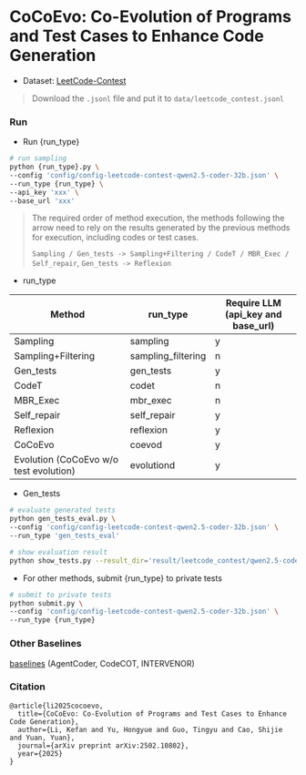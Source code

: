 # CoCoEvo: Co-Evolution of Programs and Test Cases to Enhance Code Generation


- Dataset: [LeetCode-Contest](https://huggingface.co/datasets/lbaf23/LeetCode-Contest)
> Download the `.jsonl` file and put it to `data/leetcode_contest.jsonl`

### Run

- Run {run_type}

```bash
# run sampling
python {run_type}.py \
--config 'config/config-leetcode-contest-qwen2.5-coder-32b.json' \
--run_type {run_type} \
--api_key 'xxx' \
--base_url 'xxx'
```


> The required order of method execution,
> the methods following the arrow need to rely on the results generated by the previous methods for execution, including codes or test cases.
> 
> `Sampling / Gen_tests -> Sampling+Filtering / CodeT / MBR_Exec / Self_repair`, `Gen_tests -> Reflexion`


- run_type

| Method                                 | run_type           | Require LLM (api_key and base_url) |
|----------------------------------------|--------------------|------------------------------------|
| Sampling                               | sampling           | y                                  |
| Sampling+Filtering                     | sampling_filtering | n                                  |
| Gen_tests                              | gen_tests          | y                                  |
| CodeT                                  | codet              | n                                  |
| MBR_Exec                               | mbr_exec           | n                                  |
| Self_repair                            | self_repair        | y                                  |
| Reflexion                              | reflexion          | y                                  |
| CoCoEvo                                | coevod             | y                                  |
| Evolution (CoCoEvo w/o test evolution) | evolutiond         | y                                  |



- Gen_tests

```bash
# evaluate generated tests
python gen_tests_eval.py \
--config 'config/config-leetcode-contest-qwen2.5-coder-32b.json' \
--run_type 'gen_tests_eval'

# show evaluation result
python show_tests.py --result_dir='result/leetcode_contest/qwen2.5-coder-32b' --run_type='gen_tests_eval'
```

- For other methods, submit {run_type} to private tests

```bash
# submit to private tests
python submit.py \
--config 'config/config-leetcode-contest-qwen2.5-coder-32b.json' \
--run_type {run_type}
```


### Other Baselines

[baselines](./baselines/README.md)
(AgentCoder, CodeCOT, INTERVENOR)


### Citation

```
@article{li2025cocoevo,
  title={CoCoEvo: Co-Evolution of Programs and Test Cases to Enhance Code Generation},
  author={Li, Kefan and Yu, Hongyue and Guo, Tingyu and Cao, Shijie and Yuan, Yuan},
  journal={arXiv preprint arXiv:2502.10802},
  year={2025}
}
```

